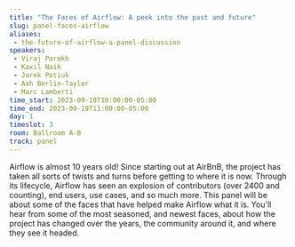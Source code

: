 ```yaml
---
title: "The Faces of Airflow: A peek into the past and future"
slug: panel-faces-airflow
aliases:
 - the-future-of-airflow-a-panel-discussion
speakers:
 - Viraj Parekh
 - Kaxil Naik
 - Jarek Potiuk
 - Ash Berlin-Taylor
 - Marc Lamberti
time_start: 2023-09-19T10:00:00-05:00
time_end: 2023-09-19T11:00:00-05:00
day: 1
timeslot: 3
room: Ballroom A-B
track: panel
---
```


Airflow is almost 10 years old! Since starting out at AirBnB, the project has taken all sorts of twists and turns before getting to where it is now. Through its lifecycle, Airflow has seen an explosion of contributors (over 2400 and counting), end users, use cases, and so much more. This panel will be about some of the faces that have helped make Airflow what it is. You'll hear from some of the most seasoned, and newest faces, about how the project has changed over the years, the community around it, and where they see it headed.

